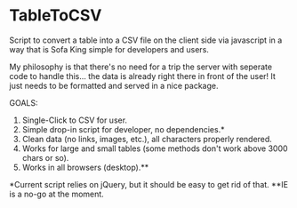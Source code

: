TableToCSV
==========

Script to convert a table into a CSV file on the client side via javascript in a way that is Sofa King simple for developers and users.

My philosophy is that there's no need for a trip the server with seperate code to handle this... the data is already right there in front of the user! It just needs to be formatted and served in a nice package.

GOALS:

1. Single-Click to CSV for user.
2. Simple drop-in script for developer, no dependencies.*
3. Clean data (no links, images, etc.), all characters properly rendered.
4. Works for large and small tables (some methods don't work above 3000 chars or so).
5. Works in all browsers (desktop).**

*Current script relies on jQuery, but it should be easy to get rid of that.
**IE is a no-go at the moment.
